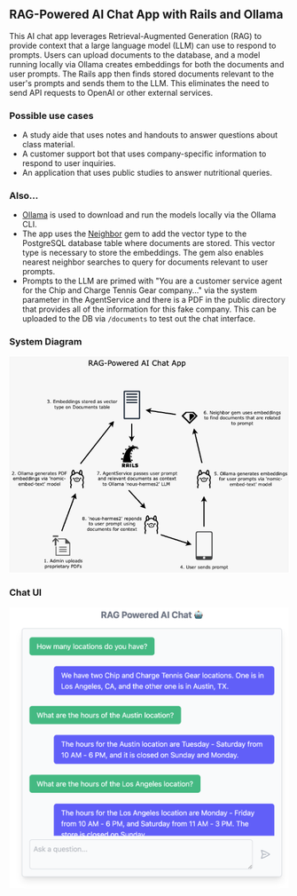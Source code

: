 ## RAG-Powered AI Chat App with Rails and Ollama

This AI chat app leverages Retrieval-Augmented Generation (RAG) to provide context that a large language model (LLM) can use to respond to prompts. Users can upload documents to the database, and a model running locally via Ollama creates embeddings for both the documents and user prompts. The Rails app then finds stored documents relevant to the user's prompts and sends them to the LLM. This eliminates the need to send API requests to OpenAI or other external services.

### Possible use cases

- A study aide that uses notes and handouts to answer questions about class material.
- A customer support bot that uses company-specific information to respond to user inquiries.
- An application that uses public studies to answer nutritional queries.

### Also...
- [Ollama](https://ollama.com/) is used to download and run the models locally via the Ollama CLI.
- The app uses the [Neighbor](https://github.com/ankane/neighbor) gem to add the vector type to the PostgreSQL database table where documents are stored. This vector type is necessary to store the embeddings. The gem also enables nearest neighbor searches to query for documents relevant to user prompts.
- Prompts to the LLM are primed with "You are a customer service agent for the Chip and Charge Tennis Gear company..." via the system parameter in the AgentService and there is a PDF in the public directory that provides all of the information for this fake company. This can be uploaded to the DB via `/documents` to test out the chat interface.

### System Diagram
![system diagram](app/assets/images/rag-powered-ai-chat-app.png)

### Chat UI
![chat ui](app/assets/images/chat-ui.png)
